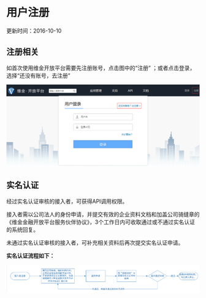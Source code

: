 # 用户注册
更新时间：2016-10-10
## 注册相关
如首次使用维金开放平台需要先注册账号，点击图中的“注册” ；或者点击登录，选择“还没有账号，去注册”

![](1.png)
## 实名认证

经过实名认证审核的接入者，可获得API调用权限。

接入者需以公司法人的身份申请，并提交有效的企业资料文档和加盖公司骑缝章的《维金金融开放平台服务伙伴协议》，3个工作日内可收取通过或不通过实名认证的系统回复。

未通过实名认证审核的接入者，可补充相关资料后再次提交实名认证申请。

**实名认证流程如下：**

![](实名认证.png)
